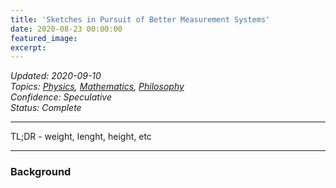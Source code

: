 ```yaml
---
title: 'Sketches in Pursuit of Better Measurement Systems'
date: 2020-08-23 00:00:00
featured_image: 
excerpt: 
---
```

*Updated: 2020-09-10*  
*Topics: [Physics](https://mundyreimer.github.io/archive), [Mathematics](https://mundyreimer.github.io/archive), [Philosophy](https://mundyreimer.github.io/archive)*  
*Confidence: Speculative*  
*Status: Complete* 

---

TL;DR - weight, lenght, height, etc

---

### Background

